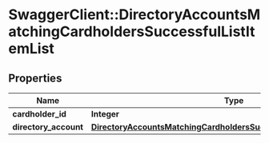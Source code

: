 # SwaggerClient::DirectoryAccountsMatchingCardholdersSuccessfulListItemList

## Properties
Name | Type | Description | Notes
------------ | ------------- | ------------- | -------------
**cardholder_id** | **Integer** |  | [optional] 
**directory_account** | [**DirectoryAccountsMatchingCardholdersSuccessfulListDirectoryAccount**](DirectoryAccountsMatchingCardholdersSuccessfulListDirectoryAccount.md) |  | [optional] 


